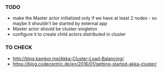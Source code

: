 ### TODO

* make the Master actor initialized only if we have at least 2 nodes - so maybe it shouldn't be started by external app
* Master actor should be cluster-singleton
* configure it to create child actors distributed in cluster

### TO CHECK

* http://blog.kamkor.me/Akka-Cluster-Load-Balancing/
* https://blog.codecentric.de/en/2016/01/getting-started-akka-cluster/
